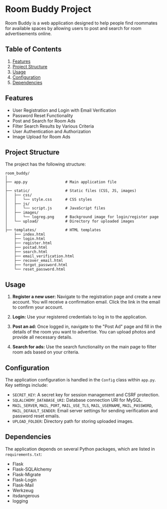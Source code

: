 # Room Buddy Project

Room Buddy is a web application designed to help people find roommates for available spaces by allowing users to post and search for room advertisements online.


## Table of Contents
1. [Features](#features)
2. [Project Structure](#project-structure)
3. [Usage](#usage)
4. [Configuration](#configuration)
5. [Dependencies](#dependencies)

## Features
- User Registration and Login with Email Verification
- Password Reset Functionality
- Post and Search for Room Ads
- Filter Search Results by Various Criteria
- User Authentication and Authorization
- Image Upload for Room Ads

## Project Structure
The project has the following structure:
```
room_buddy/
│
├── app.py                 # Main application file
│
├── static/                # Static files (CSS, JS, images)
│   ├── css/
│   │   └── style.css      # CSS styles
│   ├── js/
│   │   └── script.js      # JavaScript files
│   ├── images/
│   │   └── logreg.png     # Background image for login/register page
│   └── upload/            # Directory for uploaded images
│
├── templates/             # HTML templates
    ├── index.html
    ├── login.html
    ├── register.html
    ├── postad.html
    ├── search.html
    ├── email_verification.html
    ├── recover_email.html
    ├── forgot_password.html
    └── reset_password.html
```

## Usage
1. **Register a new user:**
   Navigate to the registration page and create a new account. You will receive a confirmation email. Click the link in the email to confirm your account.

2. **Login:**
   Use your registered credentials to log in to the application.

3. **Post an ad:**
   Once logged in, navigate to the "Post Ad" page and fill in the details of the room you want to advertise. You can upload photos and provide all necessary details.

4. **Search for ads:**
   Use the search functionality on the main page to filter room ads based on your criteria.

## Configuration
The application configuration is handled in the `Config` class within `app.py`. Key settings include:

- `SECRET_KEY`: A secret key for session management and CSRF protection.
- `SQLALCHEMY_DATABASE_URI`: Database connection URI for MySQL.
- `MAIL_SERVER`, `MAIL_PORT`, `MAIL_USE_TLS`, `MAIL_USERNAME`, `MAIL_PASSWORD`, `MAIL_DEFAULT_SENDER`: Email server settings for sending verification and password reset emails.
- `UPLOAD_FOLDER`: Directory path for storing uploaded images.

## Dependencies
The application depends on several Python packages, which are listed in `requirements.txt`:

- Flask
- Flask-SQLAlchemy
- Flask-Migrate
- Flask-Login
- Flask-Mail
- Werkzeug
- itsdangerous
- logging
